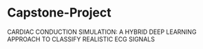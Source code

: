# Capstone-Project
CARDIAC CONDUCTION SIMULATION: A HYBRID DEEP LEARNING APPROACH TO CLASSIFY REALISTIC ECG SIGNALS
